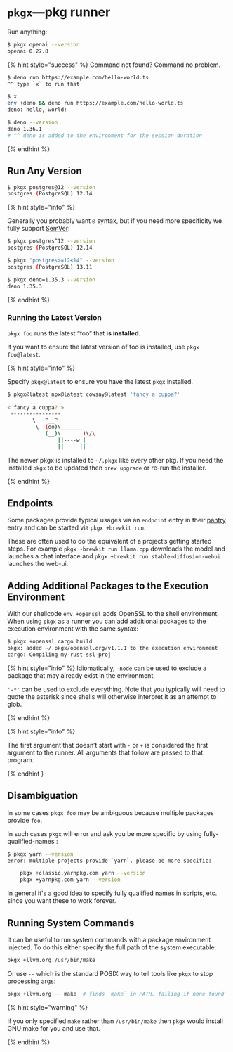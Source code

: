 # `pkgx`—pkg runner

Run anything:

```sh
$ pkgx openai --version
openai 0.27.8
```

{% hint style="success" %}
Command not found? Command no problem.

```sh
$ deno run https://example.com/hello-world.ts
^^ type `x` to run that

$ x
env +deno && deno run https://example.com/hello-world.ts
deno: hello, world!

$ deno --version
deno 1.36.1
# ^^ deno is added to the environment for the session duration
```

{% endhint %}


## Run Any Version

```sh
$ pkgx postgres@12 --version
postgres (PostgreSQL) 12.14
```

{% hint style="info" %}

Generally you probably want `@` syntax, but if you need more specificity we
fully support [SemVer]:

```sh
$ pkgx postgres^12 --version
postgres (PostgreSQL) 12.14

$ pkgx "postgres>=12<14" --version
postgres (PostgreSQL) 13.11

$ pkgx deno=1.35.3 --version
deno 1.35.3
```

{% endhint %}

### Running the Latest Version

`pkgx foo` runs the latest “foo” that **is installed**.

If you want to ensure the latest version of foo is installed, use
`pkgx foo@latest`.

{% hint style="info" %}

Specify `pkgx@latest` to ensure you have the latest `pkgx` installed.

```sh
$ pkgx@latest npx@latest cowsay@latest 'fancy a cuppa?'
 ________________
< fancy a cuppa? >
 ----------------
        \   ^__^
         \  (oo)\_______
            (__)\       )\/\
                ||----w |
                ||     ||
```

The newer pkgx is installed to `~/.pkgx` like every other pkg. If you need
the installed `pkgx` to be updated then `brew upgrade` or re-run the
installer.

{% endhint %}


## Endpoints

Some packages provide typical usages via an `endpoint` entry in their [pantry]
entry and can be started via `pkgx +brewkit run`.

These are often used to do the equivalent of a project’s getting
started steps. For example `pkgx +brewkit run llama.cpp` downloads the model and launches a
chat interface and `pkgx +brewkit run stable-diffusion-webui` launches the web-ui.


## Adding Additional Packages to the Execution Environment

With our shellcode `env +openssl` adds OpenSSL to the shell environment.
When using `pkgx` as a runner you can add additional packages to the execution
environment with the same syntax:

```sh
$ pkgx +openssl cargo build
pkgx: added ~/.pkgx/openssl.org/v1.1.1 to the execution environment
cargo: Compiling my-rust-ssl-proj
```

{% hint style="info" %}
Idiomatically, `-node` can be used to exclude a package that may already
exist in the environment.

`'-*'` can be used to exclude everything. Note that you typically will need
to quote the asterisk since shells will otherwise interpret it as an attempt
to glob.

{% endhint %}

{% hint style="info" %}

The first argument that doesn’t start with `-` or `+` is considered the
first argument to the runner. All arguments that follow are passed to that
program.

{% endhint }


## Disambiguation

In some cases `pkgx foo` may be ambiguous because multiple packages provide
`foo`.

In such cases `pkgx` will error and ask you be more specific by using
fully-qualified-names :

```sh
$ pkgx yarn --version
error: multiple projects provide `yarn`. please be more specific:

    pkgx +classic.yarnpkg.com yarn --version
    pkgx +yarnpkg.com yarn --version
```

In general it's a good idea to specify fully qualified names in
scripts, etc. since you want these to work forever.


## Running System Commands

It can be useful to run system commands with a package environment injected.
To do this either specify the full path of the system executable:

```sh
pkgx +llvm.org /usr/bin/make
```

Or use `--` which is the standard POSIX way to tell tools like `pkgx` to stop
processing args:

```sh
pkgx +llvm.org -- make  # finds `make` in PATH, failing if none found
```

{% hint style="warning" %}

If you only specified `make` rather than `/usr/bin/make` then `pkgx` would
install GNU make for you and use that.

{% endhint %}


[SemVer]: https://devhints.io/semver
[pantry]: pantry.md
